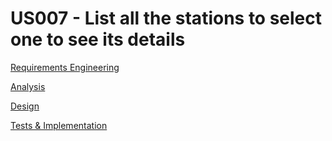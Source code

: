 # US007 - List all the stations to select one to see its details

[Requirements Engineering](01.requirements-engineering/US007-requirements.md)

[Analysis]()

[Design]()

[Tests & Implementation]()